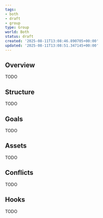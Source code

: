```yaml
---
tags:
- both
- draft
- group
type: Group
world: Both
status: draft
created: '2025-08-11T13:08:46.890705+00:00'
updated: '2025-08-11T13:08:51.347145+00:00'
---
```



## Overview

TODO
## Structure

TODO
## Goals

TODO
## Assets

TODO
## Conflicts

TODO
## Hooks

TODO
